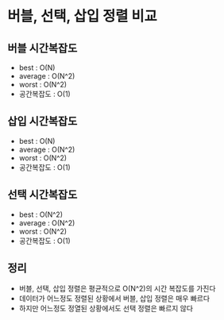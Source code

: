# 버블, 선택, 삽입 정렬 비교

## 버블 시간복잡도

- best : O(N)
- average : O(N^2)
- worst : O(N^2)
- 공간복잡도 : O(1)

## 삽입 시간복잡도

- best : O(N)
- average : O(N^2)
- worst : O(N^2)
- 공간복잡도 : O(1)

## 선택 시간복잡도

- best : O(N^2)
- average : O(N^2)
- worst : O(N^2)
- 공간복잡도 : O(1)

## 정리

- 버블, 선택, 삽입 정렬은 평균적으로 O(N^2)의 시간 복잡도를 가진다
- 데이터가 어느정도 정렬된 상황에서 버블, 삽입 정렬은 매우 빠르다
- 하지만 어느정도 정열된 상황에서도 선택 정렬은 빠르지 않다
